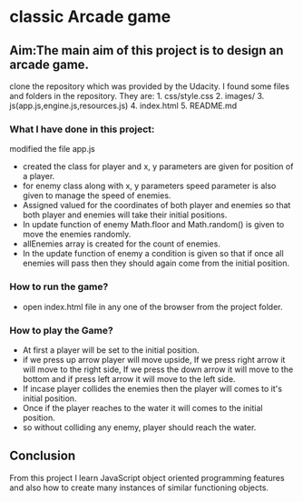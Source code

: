 # classic Arcade game

## Aim:The main aim of this project is to design an arcade game.

clone the repository which was provided by the Udacity. I found some files and folders in the repository.
They are:
  1\. css/style.css
  2\. images/
  3\. js(app.js,engine.js,resources.js)
  4\. index.html
  5\. README.md

### What I have done in this project:

modified the file app.js

-   created the class for player and x, y parameters are given for position of a player.
-   for enemy class along with x, y parameters speed parameter is also given to manage the speed of enemies.
-   Assigned valued for the coordinates of both player and enemies so that both player and enemies will take their initial positions.
-   In update function of enemy Math.floor and Math.random() is given to move the enemies randomly.
-   allEnemies array is created for the count of enemies.
-   In the update function of enemy a condition is given so that if once all enemies will pass then they should again come from the initial position.

### How to run the game?

- open index.html file in any one of the browser from the project folder.

### How to play the Game?

-   At first a player will be set to the initial position.
-   if we press up arrow player will move upside, If we press right arrow it will move to the right side, If we press the down arrow it will move to the bottom and if press left arrow it will move to the left side.
-   If incase player collides the enemies then the player will comes to it's initial position.
-   Once if the player reaches to the water it will comes to the initial position.
-   so without colliding any enemy, player should reach the water.

## Conclusion

   From this project I learn JavaScript object oriented programming features and also how to create many instances of similar functioning objects.
